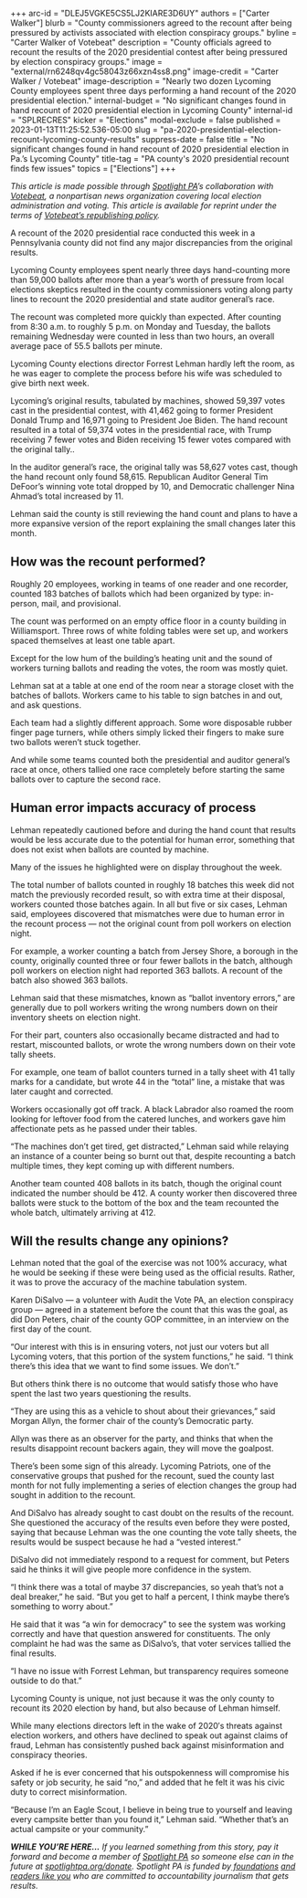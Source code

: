 +++
arc-id = "DLEJ5VGKE5CS5LJ2KIARE3D6UY"
authors = ["Carter Walker"]
blurb = "County commissioners agreed to the recount after being pressured by activists associated with election conspiracy groups."
byline = "Carter Walker of Votebeat"
description = "County officials agreed to recount the results of the 2020 presidential contest after being pressured by election conspiracy groups."
image = "external/rn6248qv4gc58043z66xzn4ss8.png"
image-credit = "Carter Walker / Votebeat"
image-description = "Nearly two dozen Lycoming County employees spent three days performing a hand recount of the 2020 presidential election."
internal-budget = "No significant changes found in hand recount of 2020 presidential election in Lycoming County"
internal-id = "SPLRECRES"
kicker = "Elections"
modal-exclude = false
published = 2023-01-13T11:25:52.536-05:00
slug = "pa-2020-presidential-election-recount-lycoming-county-results"
suppress-date = false
title = "No significant changes found in hand recount of 2020 presidential election in Pa.’s Lycoming County"
title-tag = "PA county's 2020 presidential recount finds few issues"
topics = ["Elections"]
+++

<i>This article is made possible through </i><a href="https://www.spotlightpa.org/"><i>Spotlight PA</i></a><i>’s collaboration with </i><a href="https://www.votebeat.org/"><i>Votebeat</i></a><i>, a nonpartisan news organization covering local election administration and voting. This article is available for reprint under the terms of </i><a href="https://www.votebeat.org/pages/republishing"><i>Votebeat’s republishing policy</i></a><i>.</i>

A recount of the 2020 presidential race conducted this week in a Pennsylvania county did not find any major discrepancies from the original results.

Lycoming County employees spent nearly three days hand-counting more than 59,000 ballots after more than a year’s worth of pressure from local elections skeptics resulted in the county commissioners voting along party lines to recount the 2020 presidential and state auditor general’s race.

The recount was completed more quickly than expected. After counting from 8:30 a.m. to roughly 5 p.m. on Monday and Tuesday, the ballots remaining Wednesday were counted in less than two hours, an overall average pace of 55.5 ballots per minute.

<script src="https://www.spotlightpa.org/embed.js" async></script><div data-spl-embed-version="1" data-spl-src="https://www.spotlightpa.org/embeds/newsletter/"></div>


Lycoming County elections director Forrest Lehman hardly left the room, as he was eager to complete the process before his wife was scheduled to give birth next week.

Lycoming’s original results, tabulated by machines, showed 59,397 votes cast in the presidential contest, with 41,462 going to former President Donald Trump and 16,971 going to President Joe Biden. The hand recount resulted in a total of 59,374 votes in the presidential race, with Trump receiving 7 fewer votes and Biden receiving 15 fewer votes compared with the original tally..

In the auditor general’s race, the original tally was 58,627 votes cast, though the hand recount only found 58,615. Republican Auditor General Tim DeFoor’s winning vote total dropped by 10, and Democratic challenger Nina Ahmad’s total increased by 11.

Lehman said the county is still reviewing the hand count and plans to have a more expansive version of the report explaining the small changes later this month.

## How was the recount performed?

Roughly 20 employees, working in teams of one reader and one recorder, counted 183 batches of ballots which had been organized by type: in-person, mail, and provisional.

The count was performed on an empty office floor in a county building in Williamsport. Three rows of white folding tables were set up, and workers spaced themselves at least one table apart.

Except for the low hum of the building’s heating unit and the sound of workers turning ballots and reading the votes, the room was mostly quiet.

Lehman sat at a table at one end of the room near a storage closet with the batches of ballots. Workers came to his table to sign batches in and out, and ask questions.

Each team had a slightly different approach. Some wore disposable rubber finger page turners, while others simply licked their fingers to make sure two ballots weren’t stuck together.

And while some teams counted both the presidential and auditor general’s race at once, others tallied one race completely before starting the same ballots over to capture the second race.

## Human error impacts accuracy of process

Lehman repeatedly cautioned before and during the hand count that results would be less accurate due to the potential for human error, something that does not exist when ballots are counted by machine.

Many of the issues he highlighted were on display throughout the week.

The total number of ballots counted in roughly 18 batches this week did not match the previously recorded result, so with extra time at their disposal, workers counted those batches again. In all but five or six cases, Lehman said, employees discovered that mismatches were due to human error in the recount process — not the original count from poll workers on election night.

For example, a worker counting a batch from Jersey Shore, a borough in the county, originally counted three or four fewer ballots in the batch, although poll workers on election night had reported 363 ballots. A recount of the batch also showed 363 ballots.

Lehman said that these mismatches, known as “ballot inventory errors,” are generally due to poll workers writing the wrong numbers down on their inventory sheets on election night.

For their part, counters also occasionally became distracted and had to restart, miscounted ballots, or wrote the wrong numbers down on their vote tally sheets.

For example, one team of ballot counters turned in a tally sheet with 41 tally marks for a candidate, but wrote 44 in the “total” line, a mistake that was later caught and corrected.

Workers occasionally got off track. A black Labrador also roamed the room looking for leftover food from the catered lunches, and workers gave him affectionate pets as he passed under their tables.

“The machines don’t get tired, get distracted,” Lehman said while relaying an instance of a counter being so burnt out that, despite recounting a batch multiple times, they kept coming up with different numbers.

Another team counted 408 ballots in its batch, though the original count indicated the number should be 412. A county worker then discovered three ballots were stuck to the bottom of the box and the team recounted the whole batch, ultimately arriving at 412.

## Will the results change any opinions?

Lehman noted that the goal of the exercise was not 100% accuracy, what he would be seeking if these were being used as the official results. Rather, it was to prove the accuracy of the machine tabulation system.

Karen DiSalvo — a volunteer with Audit the Vote PA, an election conspiracy group — agreed in a statement before the count that this was the goal, as did Don Peters, chair of the county GOP committee, in an interview on the first day of the count.

“Our interest with this is in ensuring voters, not just our voters but all Lycoming voters, that this portion of the system functions,” he said. “I think there’s this idea that we want to find some issues. We don’t.”

But others think there is no outcome that would satisfy those who have spent the last two years questioning the results.

“They are using this as a vehicle to shout about their grievances,” said Morgan Allyn, the former chair of the county’s Democratic party.

Allyn was there as an observer for the party, and thinks that when the results disappoint recount backers again, they will move the goalpost.

There’s been some sign of this already. Lycoming Patriots, one of the conservative groups that pushed for the recount, sued the county last month for not fully implementing a series of election changes the group had sought in addition to the recount.

And DiSalvo has already sought to cast doubt on the results of the recount. She questioned the accuracy of the results even before they were posted, saying that because Lehman was the one counting the vote tally sheets, the results would be suspect because he had a “vested interest.”

DiSalvo did not immediately respond to a request for comment, but Peters said he thinks it will give people more confidence in the system.

“I think there was a total of maybe 37 discrepancies, so yeah that’s not a deal breaker,” he said. “But you get to half a percent, I think maybe there’s something to worry about.”

He said that it was “a win for democracy” to see the system was working correctly and have that question answered for constituents. The only complaint he had was the same as DiSalvo’s, that voter services tallied the final results.

<script src="https://www.spotlightpa.org/embed.js" async></script><div data-spl-embed-version="1" data-spl-src="https://www.spotlightpa.org/embeds/donate/"></div>


“I have no issue with Forrest Lehman, but transparency requires someone outside to do that.”

Lycoming County is unique, not just because it was the only county to recount its 2020 election by hand, but also because of Lehman himself.

While many elections directors left in the wake of 2020′s threats against election workers, and others have declined to speak out against claims of fraud, Lehman has consistently pushed back against misinformation and conspiracy theories.

Asked if he is ever concerned that his outspokenness will compromise his safety or job security, he said “no,” and added that he felt it was his civic duty to correct misinformation.

“Because I’m an Eagle Scout, I believe in being true to yourself and leaving every campsite better than you found it,” Lehman said. “Whether that’s an actual campsite or your community.”

<i><b>WHILE YOU’RE HERE...</b></i><i> If you learned something from this story, pay it forward and become a member of </i><a href="https://www.spotlightpa.org/"><i>Spotlight PA</i></a><i> so someone else can in the future at </i><a href="http://spotlightpa.org/donate"><i>spotlightpa.org/donate</i></a><i>. Spotlight PA is funded by</i><a href="https://www.spotlightpa.org/support"><i> foundations</i></a><i> </i><a href="https://www.spotlightpa.org/support"><i>and readers like you</i></a><i> who are committed to accountability journalism that gets results.</i>
